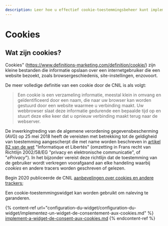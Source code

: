 ```yaml
---
description: Leer hoe u effectief cookie-toestemmingsbeheer kunt implementeren.
---
```


# Cookies

## Wat zijn cookies?

Cookies" (https://www.definitions-marketing.com/definition/cookie/) zijn kleine bestanden die informatie opslaan over een internetgebruiker die een website bezoekt, zoals browsergeschiedenis, site-instellingen, enzovoort.

De meer volledige definitie van een cookie door de CNIL is als volgt:&#x20;

> Een cookie is een verzameling informatie, meestal klein in omvang en geïdentificeerd door een naam, die naar uw browser kan worden gestuurd door een website waarmee u verbinding maakt. Uw webbrowser slaat deze informatie gedurende een bepaalde tijd op en stuurt deze elke keer dat u opnieuw verbinding maakt terug naar de webserver.

De inwerkingtreding van de algemene verordening gegevensbescherming (AVG) op 25 mei 2018 heeft de vereisten met betrekking tot de geldigheid van toestemming aangescherpt die met name worden beschreven in [artikel 82 van de wet](https://www.cnil.fr/fr/la-loi-informatique-et-libertes#article82) "Informatique et Libertés" (omzetting in Frans recht van Richtlijn 2002/58/EG "privacy en elektronische communicatie", of "_ePrivacy_"). In het bijzonder vereist deze richtlijn dat de toestemming van de gebruiker wordt verkregen voorafgaand aan elke handeling waarbij _cookies_ en andere tracers worden geschreven of gelezen.

Begin 2020 publiceerde de CNIL [aanbevelingen over cookies en andere trackers](https://www.dastra.eu/fr/article/recommendations-CNIL-cookies-expliquees-a-votre-boss/104);

Een cookie-toestemmingswidget kan worden gebruikt om naleving te garanderen.

{% content-ref url="configuration-du-widget/configuration-du-widget/implementez-un-widget-de-consentement-aux-cookies.md" %}
[implement-a-widget-de-consent-aux-cookies.md](configuration-du-widget/implementez-un-widget-de-consentement-aux-cookies.md)
{% endcontent-ref %}